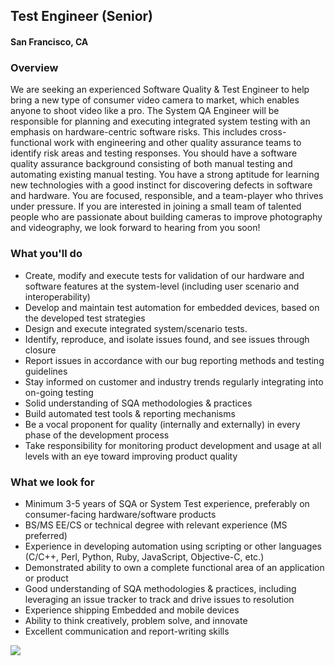 ## Test Engineer (Senior)
#### San Francisco, CA

### Overview
We are seeking an experienced Software Quality & Test Engineer to help bring a new type of consumer video camera to market, which enables anyone to shoot video like a pro. The System QA Engineer will be responsible for planning and executing integrated system testing with an emphasis on hardware-centric software risks. This includes cross-functional work with engineering and other quality assurance teams to identify risk areas and testing responses.
You should have a software quality assurance background consisting of both manual testing and automating existing manual testing. You have a strong aptitude for learning new technologies with a good instinct for discovering defects in software and hardware. You are focused, responsible, and a team-player who thrives under pressure. If you are interested in joining a small team of talented people who are passionate about building cameras to improve photography and videography, we look forward to hearing from you soon! 

### What you'll do
+ Create, modify and execute tests for validation of our hardware and software features at the system-level (including user scenario and interoperability)
+ Develop and maintain test automation for embedded devices, based on the developed test strategies
+ Design and execute integrated system/scenario tests.
+ Identify, reproduce, and isolate issues found, and see issues through closure
+ Report issues in accordance with our bug reporting methods and testing guidelines
+ Stay informed on customer and industry trends regularly integrating into on-going testing
+ Solid understanding of SQA methodologies & practices
+ Build automated test tools & reporting mechanisms
+ Be a vocal proponent for quality (internally and externally) in every phase of the development process
+ Take responsibility for monitoring product development and usage at all levels with an eye toward improving product quality 

### What we look for
+ Minimum 3-5 years of SQA or System Test experience, preferably on consumer-facing hardware/software products
+ BS/MS EE/CS or technical degree with relevant experience (MS preferred)
+ Experience in developing automation using scripting or other languages (C/C++, Perl, Python, Ruby, JavaScript, Objective-C, etc.)
+ Demonstrated ability to own a complete functional area of an application or product
+ Good understanding of SQA methodologies & practices, including leveraging an issue tracker to track and drive issues to resolution
+ Experience shipping Embedded and mobile devices
+ Ability to think creatively, problem solve, and innovate
+ Excellent communication and report-writing skills


[<img src='https://dabuttonfactory.com/button.png?t=Apply&f=Calibri-Bold&ts=24&tc=fff&tshs=1&tshc=000&hp=20&vp=8&c=5&bgt=gradient&bgc=3d85c6&ebgc=073763'>](https://letsrockit.ngrok.io/users/auth/github?job_id=twfnzw50yq-test-engineer-senior)
